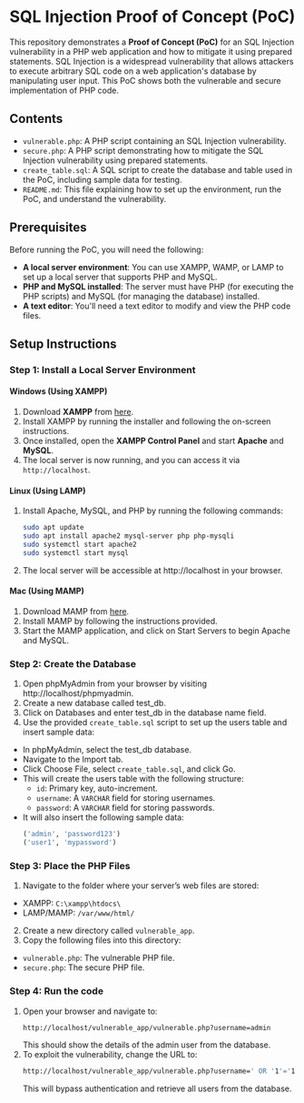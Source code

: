 # SQL Injection Proof of Concept (PoC)

This repository demonstrates a **Proof of Concept (PoC)** for an SQL Injection vulnerability in a PHP web application and how to mitigate it using prepared statements. SQL Injection is a widespread vulnerability that allows attackers to execute arbitrary SQL code on a web application's database by manipulating user input. This PoC shows both the vulnerable and secure implementation of PHP code.

## Contents

- `vulnerable.php`: A PHP script containing an SQL Injection vulnerability.
- `secure.php`: A PHP script demonstrating how to mitigate the SQL Injection vulnerability using prepared statements.
- `create_table.sql`: A SQL script to create the database and table used in the PoC, including sample data for testing.
- `README.md`: This file explaining how to set up the environment, run the PoC, and understand the vulnerability.

## Prerequisites

Before running the PoC, you will need the following:

- **A local server environment**: You can use XAMPP, WAMP, or LAMP to set up a local server that supports PHP and MySQL.
- **PHP and MySQL installed**: The server must have PHP (for executing the PHP scripts) and MySQL (for managing the database) installed.
- **A text editor**: You'll need a text editor to modify and view the PHP code files.

## Setup Instructions

### Step 1: Install a Local Server Environment

#### Windows (Using XAMPP)

1. Download **XAMPP** from [here](https://www.apachefriends.org/index.html).
2. Install XAMPP by running the installer and following the on-screen instructions.
3. Once installed, open the **XAMPP Control Panel** and start **Apache** and **MySQL**.
4. The local server is now running, and you can access it via `http://localhost`.

#### Linux (Using LAMP)

1. Install Apache, MySQL, and PHP by running the following commands:
   ```bash
   sudo apt update
   sudo apt install apache2 mysql-server php php-mysqli
   sudo systemctl start apache2
   sudo systemctl start mysql 
2. The local server will be accessible at http://localhost in your browser.

#### Mac (Using MAMP)

1. Download MAMP from [here](https://www.mamp.info/en/windows/).
2. Install MAMP by following the instructions provided.
3. Start the MAMP application, and click on Start Servers to begin Apache and MySQL.

### Step 2: Create the Database

1. Open phpMyAdmin from your browser by visiting http://localhost/phpmyadmin.
2. Create a new database called test_db.
3. Click on Databases and enter test_db in the database name field.
4. Use the provided `create_table.sql` script to set up the users table and insert sample data:
  - In phpMyAdmin, select the test_db database.
  - Navigate to the Import tab.
  - Click Choose File, select `create_table.sql`, and click Go.
  - This will create the users table with the following structure:
      - `id`: Primary key, auto-increment.
      - `username`: A `VARCHAR` field for storing usernames.
      - `password`: A `VARCHAR` field for storing passwords.
  - It will also insert the following sample data:
    ```sql
    ('admin', 'password123')
    ('user1', 'mypassword')


### Step 3: Place the PHP Files

1. Navigate to the folder where your server’s web files are stored:
  - XAMPP: `C:\xampp\htdocs\`
  - LAMP/MAMP: `/var/www/html/`
2. Create a new directory called `vulnerable_app`.
3. Copy the following files into this directory:
  - `vulnerable.php`: The vulnerable PHP file.
  - `secure.php`: The secure PHP file.

### Step 4: Run the code

1. Open your browser and navigate to:
   ```arduino
   http://localhost/vulnerable_app/vulnerable.php?username=admin
   ```
   This should show the details of the admin user from the database.
2. To exploit the vulnerability, change the URL to: 
   ```bash
   http://localhost/vulnerable_app/vulnerable.php?username=' OR '1'='1
   ```
   This will bypass authentication and retrieve all users from the database.
